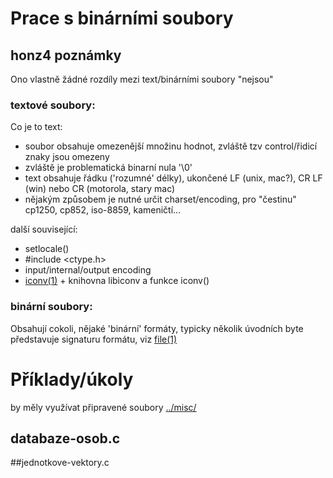 # Prace s binárními soubory

## honz4 poznámky
Ono vlastně žádné rozdíly mezi text/binárními soubory "nejsou"

### textové soubory:
Co je to text:
  * soubor obsahuje omezenější množinu hodnot, zvláště tzv control/řidicí znaky jsou omezeny
  * zvláště je problematická binarní nula '\0'
  * text obsahuje řádku ('rozumné' délky), ukončené LF (unix, mac?), CR LF (win) nebo CR (motorola, stary mac)
  * nějakým způsobem je nutné určit charset/encoding, pro "čestinu" cp1250, cp852, iso-8859, kameničtí...

další související:
  * setlocale()
  * #include <ctype.h>
  * input/internal/output encoding
  * [iconv(1)](http://linux.die.net/1/iconv "příkaz iconv") + knihovna libiconv a funkce iconv()

### binární soubory:
Obsahují cokoli, nějaké 'binární' formáty, typicky několik úvodních byte představuje signaturu formátu,
viz [file(1)](http://linux.die.net/1/file "příkaz file")

# Příklady/úkoly
by měly využívat připravené soubory [../misc/]()

## databaze-osob.c

##jednotkove-vektory.c
